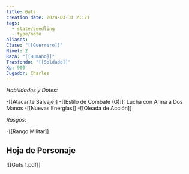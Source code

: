 ```yaml
---
title: Guts
creation date: 2024-03-31 21:21
tags:
  - state/seedling
  - type/note
aliases: 
Clase: "[[Guerrero]]"
Nivel: 2
Raza: "[[Humano]]"
Trasfondo: "[[Soldado]]"
Xp: 900
Jugador: Charles
---
```


*Habilidades y Dotes:*

-[[Atacante Salvaje]]
-[[Estilo de Combate (G)]]: Lucha con Arma a Dos Manos
-[[Nuevas Energías]]
-[[Oleada de Acción]]


*Rasgos:*

-[[Rango Militar]]

## Hoja de Personaje

![[Guts 1.pdf]]